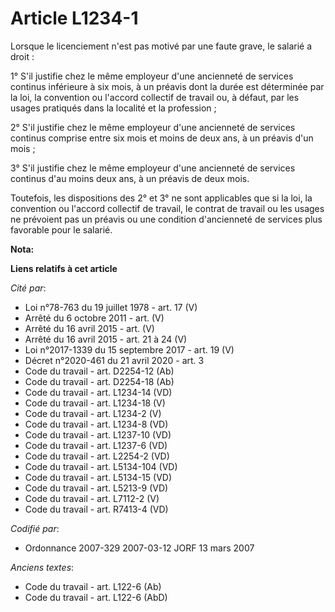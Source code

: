 # Article L1234-1

Lorsque le licenciement n'est pas motivé par une faute grave, le salarié a droit :

1° S'il justifie chez le même employeur d'une ancienneté de services continus inférieure à six mois, à un préavis dont la
durée est déterminée par la loi, la convention ou l'accord collectif de travail ou, à défaut, par les usages pratiqués dans
la localité et la profession ;

2° S'il justifie chez le même employeur d'une ancienneté de services continus comprise entre six mois et moins de deux ans, à
un préavis d'un mois ;

3° S'il justifie chez le même employeur d'une ancienneté de services continus d'au moins deux ans, à un préavis de deux mois.

Toutefois, les dispositions des 2° et 3° ne sont applicables que si la loi, la convention ou l'accord collectif de travail,
le contrat de travail ou les usages ne prévoient pas un préavis ou une condition d'ancienneté de services plus favorable pour
le salarié.

**Nota:**



**Liens relatifs à cet article**

_Cité par_:

  - Loi n°78-763 du 19 juillet 1978 - art. 17 (V)
  - Arrêté du 6 octobre 2011 - art. (V)
  - Arrêté du 16 avril 2015 - art. (V)
  - Arrêté du 16 avril 2015 - art. 21 à 24 (V)
  - Loi n°2017-1339 du 15 septembre 2017 - art. 19 (V)
  - Décret n°2020-461 du 21 avril 2020 - art. 3
  - Code du travail - art. D2254-12 (Ab)
  - Code du travail - art. D2254-18 (Ab)
  - Code du travail - art. L1234-14 (VD)
  - Code du travail - art. L1234-18 (V)
  - Code du travail - art. L1234-2 (V)
  - Code du travail - art. L1234-8 (VD)
  - Code du travail - art. L1237-10 (VD)
  - Code du travail - art. L1237-6 (VD)
  - Code du travail - art. L2254-2 (VD)
  - Code du travail - art. L5134-104 (VD)
  - Code du travail - art. L5134-15 (VD)
  - Code du travail - art. L5213-9 (VD)
  - Code du travail - art. L7112-2 (V)
  - Code du travail - art. R7413-4 (VD)

_Codifié par_:

  - Ordonnance 2007-329 2007-03-12 JORF 13 mars 2007

_Anciens textes_:

  - Code du travail - art. L122-6 (Ab)
  - Code du travail - art. L122-6 (AbD)
